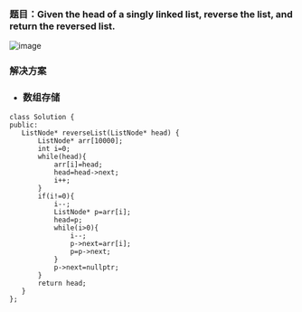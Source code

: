 ### 题目：Given the head of a singly linked list, reverse the list, and return the reversed list.
![image](https://user-images.githubusercontent.com/49645739/111936519-cd909e80-8b00-11eb-8a95-d5a82b32c66a.png)

### 解决方案  

* ### 数组存储
   
 ```
class Solution {
public:
    ListNode* reverseList(ListNode* head) {
        ListNode* arr[10000];
        int i=0;
        while(head){
            arr[i]=head;
            head=head->next;
            i++;
        }
        if(i!=0){
            i--;
            ListNode* p=arr[i];
            head=p;
            while(i>0){
                i--;
                p->next=arr[i];
                p=p->next;
            }
            p->next=nullptr;
        }
        return head;
    }
};
 ```
 
